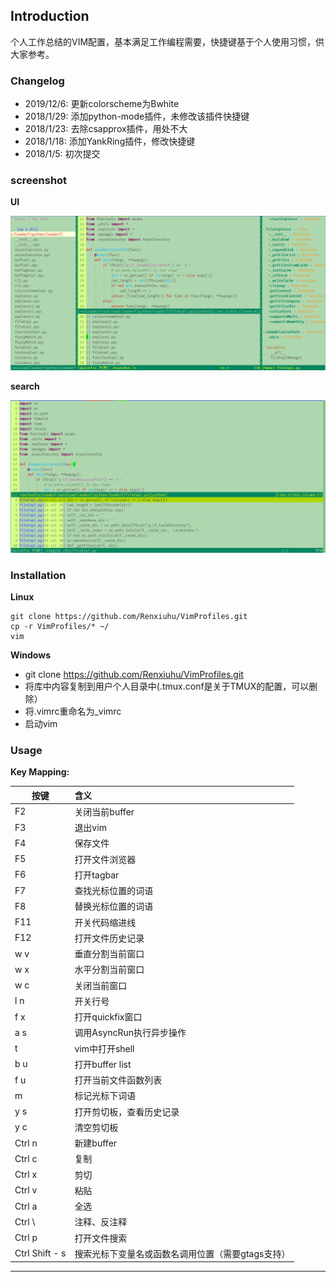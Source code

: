 ## Introduction

个人工作总结的VIM配置，基本满足工作编程需要，快捷键基于个人使用习惯，供大家参考。

### Changelog

* 2019/12/6: 更新colorscheme为Bwhite
* 2018/1/29: 添加python-mode插件，未修改该插件快捷键
* 2018/1/23: 去除csapprox插件，用处不大
* 2018/1/18: 添加YankRing插件，修改快捷键
* 2018/1/5: 初次提交

### screenshot

**UI**

![screenshot](ui.png)

**search**

![screenshot](search.png)

### Installation

**Linux**


	git clone https://github.com/Renxiuhu/VimProfiles.git 
	cp -r VimProfiles/* ~/
	vim


**Windows**

- git clone https://github.com/Renxiuhu/VimProfiles.git
- 	将库中内容复制到用户个人目录中(.tmux.conf是关于TMUX的配置，可以删除）
- 	将.vimrc重命名为_vimrc
- 	启动vim



### Usage


**Key Mapping:**

| 按键             | 含义          |
| -------------   |:-------------|
| F2              | 关闭当前buffer                                |
| F3              | 退出vim                                       |
| F4              | 保存文件                                      |
| F5              | 打开文件浏览器                                |
| F6              | 打开tagbar                                   |
| F7              | 查找光标位置的词语                             |
| F8              | 替换光标位置的词语                             |
| F11             | 开关代码缩进线                                 |
| F12             | 打开文件历史记录                               |
| w  v            | 垂直分割当前窗口                               |
| w  x            | 水平分割当前窗口                               |
| w  c            | 关闭当前窗口                                   |
| l  n            | 开关行号                                      |
| f  x            | 打开quickfix窗口                              |
| a  s            | 调用AsyncRun执行异步操作                       |
| t               | vim中打开shell                                |
| b  u            | 打开buffer list                               |
| f  u            | 打开当前文件函数列表                            |
| m               | 标记光标下词语                                 |
| y  s            | 打开剪切板，查看历史记录                      |
| y  c            | 清空剪切板                                    |
| Ctrl n          | 新建buffer                                    |
| Ctrl c          | 复制                                          |
| Ctrl x          | 剪切                                          | 
| Ctrl v          | 粘贴                                          |
| Ctrl a          | 全选                                          |
| Ctrl \          | 注释、反注释                                   |
| Ctrl p          | 打开文件搜索                                   |
| Ctrl Shift - s  | 搜索光标下变量名或函数名调用位置（需要gtags支持） |

--------------------------------------------------------------------------------

